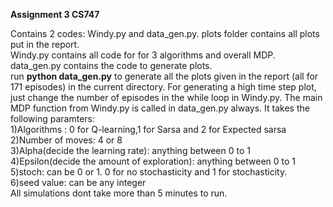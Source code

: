 ****Assignment 3 CS747****  

Contains 2 codes: Windy.py and data_gen.py. plots folder contains all plots put in the report.  
Windy.py contains all code for for 3 algorithms and overall MDP.  
data_gen.py contains the code to generate plots.  
run **python data_gen.py** to generate all the plots given in the report (all for 171 episodes) in the current directory. For generating a   high time step plot, just change the number of episodes in the while loop in Windy.py. The main MDP function from Windy.py is called in   data_gen.py always. It takes the following paramters:  
1)Algorithms : 0 for Q-learning,1 for Sarsa and 2 for Expected sarsa  
2)Number of moves: 4 or 8  
3)Alpha(decide the learning rate): anything between 0 to 1  
4)Epsilon(decide the amount of exploration): anything between 0 to 1   
5)stoch: can be 0 or 1. 0 for no stochasticity and 1 for stochasticity.  
6)seed value: can be any integer  
All simulations dont take more than 5 minutes to run.  

